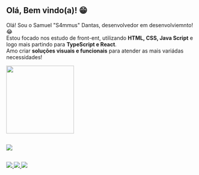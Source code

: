 ## Olá, Bem vindo(a)! 😁

Olá! Sou o Samuel "S4mmus" Dantas, desenvolvedor em desenvolviemnto! 😂 <br>
Estou focado nos estudo de front-ent, utilizando <strong>HTML, CSS, Java Script</strong> e logo mais partindo para <strong>TypeScript e React</strong>. <br>
Amo criar <strong>soluções visuais e funcionais</strong> para atender as mais variádas necessidades!<br>

<div>
  <a href= "https://github.com/s4mmus?tab=repositories" />
  <img height="180em" src="https://github-readme-stats.vercel.app/api?username=s4mmus&theme=dark&show_icons=true" />
</div>

##

<div>
  <p align="left">
    <a href="https://skillicons.dev">
      <img src="https://skillicons.dev/icons?i=html,css,js,git" />
    </a>
  </p>
</div>

##

<div>
  <a href= "https://www.linkedin.com/in/samuelsdantas/"><img src="https://img.shields.io/badge/LinkedIn-0077B5?style=for-the-badge&logo=linkedin&logoColor=white" target="_black">
  <a href= "mailto:dantassamus@gmail.com"><img src="https://img.shields.io/badge/Gmail-D14836?style=for-the-badge&logo=gmail&logoColor=white" target="_black">
  <a href= "https://www.instagram.com/s4mmus_/"><img src="https://img.shields.io/badge/Instagram-E4405F?style=for-the-badge&logo=instagram&logoColor=white" target="_blank">
</div>
